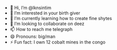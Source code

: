 - 👋 Hi, I’m @lknsintim
- 👀 I’m interested in your birth giver
- 🌱 I’m currently learning how to create fine shytes
- 💞️ I’m looking to collaborate on deez
- 📫 How to reach me telegraph
- 😄 Pronouns: big/man
- ⚡ Fun fact: I own 12 cobalt mines in the congo

<!---
lknsintim/lknsintim is a ✨ special ✨ repository because its `README.md` (this file) appears on your GitHub profile.
You can click the Preview link to take a look at your changes.
--->
